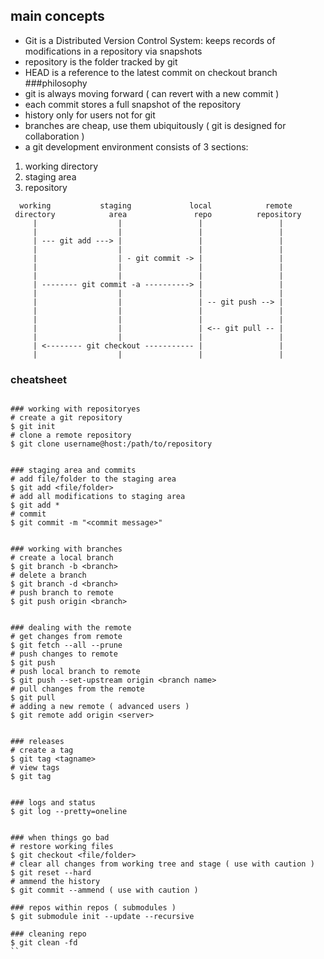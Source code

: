 ## main concepts
- Git is a Distributed Version Control System: 
keeps records of modifications in a repository via snapshots
- repository is the folder tracked by git
- HEAD is a reference to the latest commit on checkout branch
###philosophy 
- git is always moving forward ( can revert with a new commit )
- each commit stores a full snapshot of the repository
- history only for users not for git
- branches are cheap, use them ubiquitously ( git is designed for collaboration )
- a git development environment consists of 3 sections: 
1. working directory
2. staging area
3. repository

```
  working           staging             local            remote
 directory            area               repo          repository
     |                  |                 |                 |
     |                  |                 |                 |
     | --- git add ---> |                 |                 |
     |                  |                 |                 |
     |                  | - git commit -> |                 |
     |                  |                 |                 |
     |                  |                 |                 |
     | -------- git commit -a ----------> |                 |
     |                  |                 |                 |
     |                  |                 | -- git push --> |
     |                  |                 |                 |
     |                  |                 |                 |
     |                  |                 | <-- git pull -- |              
     |                  |                 |                 |
     | <-------- git checkout ----------- |                 |
     |                  |                 |                 |
```

### cheatsheet

```

### working with repositoryes
# create a git repository
$ git init
# clone a remote repository
$ git clone username@host:/path/to/repository
    
    
### staging area and commits
# add file/folder to the staging area
$ git add <file/folder>
# add all modifications to staging area
$ git add *
# commit 
$ git commit -m "<commit message>"


### working with branches
# create a local branch
$ git branch -b <branch>
# delete a branch
$ git branch -d <branch>
# push branch to remote
$ git push origin <branch>


### dealing with the remote
# get changes from remote
$ git fetch --all --prune
# push changes to remote
$ git push
# push local branch to remote
$ git push --set-upstream origin <branch name>
# pull changes from the remote
$ git pull
# adding a new remote ( advanced users )
$ git remote add origin <server>


### releases
# create a tag
$ git tag <tagname>
# view tags
$ git tag


### logs and status
$ git log --pretty=oneline


### when things go bad
# restore working files
$ git checkout <file/folder> 
# clear all changes from working tree and stage ( use with caution )
$ git reset --hard
# ammend the history
$ git commit --ammend ( use with caution )

### repos within repos ( submodules )
$ git submodule init --update --recursive

### cleaning repo
$ git clean -fd
``